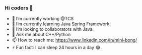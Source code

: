 ### Hi coders 👋



- 🔭 I’m currently working @TCS
- 🌱 I’m currently learning Java Spring Framework.
- 👯 I’m looking to collaborators with Java.
- 💬 Ask me about C++/Python
- 📫 How to reach me: https://www.linkedin.com/in/mini-bong/
- ⚡ Fun fact: I can sleep 24 hours in a day 😂.
